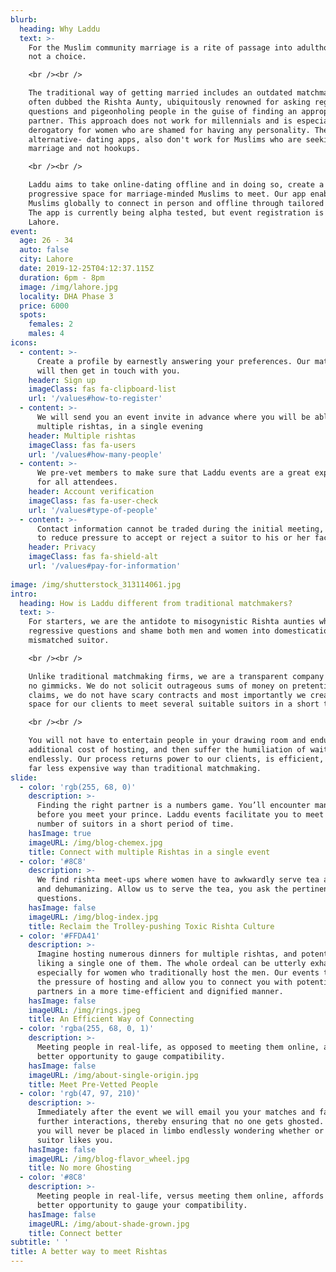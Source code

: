 ```yaml
---
blurb:
  heading: Why Laddu
  text: >-
    For the Muslim community marriage is a rite of passage into adulthood and
    not a choice.

    <br /><br />

    The traditional way of getting married includes an outdated matchmaker,
    often dubbed the Rishta Aunty, ubiquitously renowned for asking regressive
    questions and pigeonholing people in the guise of finding an appropriate
    partner. This approach does not work for millennials and is especially
    derogatory for women who are shamed for having any personality. The
    alternative- dating apps, also don't work for Muslims who are seeking
    marriage and not hookups.

    <br /><br />

    Laddu aims to take online-dating offline and in doing so, create a
    progressive space for marriage-minded Muslims to meet. Our app enables
    Muslims globally to connect in person and offline through tailored events.
    The app is currently being alpha tested, but event registration is open for
    Lahore.
event:
  age: 26 - 34
  auto: false
  city: Lahore
  date: 2019-12-25T04:12:37.115Z
  duration: 6pm - 8pm
  image: /img/lahore.jpg
  locality: DHA Phase 3
  price: 6000
  spots:
    females: 2
    males: 4
icons:
  - content: >-
      Create a profile by earnestly answering your preferences. Our matchmakers
      will then get in touch with you.
    header: Sign up
    imageClass: fas fa-clipboard-list
    url: '/values#how-to-register'
  - content: >-
      We will send you an event invite in advance where you will be able to meet
      multiple rishtas, in a single evening
    header: Multiple rishtas
    imageClass: fas fa-users
    url: '/values#how-many-people'
  - content: >-
      We pre-vet members to make sure that Laddu events are a great experience
      for all attendees.
    header: Account verification
    imageClass: fas fa-user-check
    url: '/values#type-of-people'
  - content: >-
      Contact information cannot be traded during the initial meeting, in order
      to reduce pressure to accept or reject a suitor to his or her face.
    header: Privacy
    imageClass: fas fa-shield-alt
    url: '/values#pay-for-information'
    
image: /img/shutterstock_313114061.jpg
intro:
  heading: How is Laddu different from traditional matchmakers?
  text: >-
    For starters, we are the antidote to misogynistic Rishta aunties who ask
    regressive questions and shame both men and women into domestication with a
    mismatched suitor.

    <br /><br />

    Unlike traditional matchmaking firms, we are a transparent company and have
    no gimmicks. We do not solicit outrageous sums of money on pretentious
    claims, we do not have scary contracts and most importantly we create a safe
    space for our clients to meet several suitable suitors in a short time span.

    <br /><br />

    You will not have to entertain people in your drawing room and endure an
    additional cost of hosting, and then suffer the humiliation of waiting
    endlessly. Our process returns power to our clients, is efficient, and is
    far less expensive way than traditional matchmaking.
slide:
  - color: 'rgb(255, 68, 0)'
    description: >-
      Finding the right partner is a numbers game. You’ll encounter many frogs
      before you meet your prince. Laddu events facilitate you to meet a large
      number of suitors in a short period of time.
    hasImage: true
    imageURL: /img/blog-chemex.jpg
    title: Connect with multiple Rishtas in a single event
  - color: '#8C8'
    description: >-
      We find rishta meet-ups where women have to awkwardly serve tea archaic
      and dehumanizing. Allow us to serve the tea, you ask the pertinent
      questions.
    hasImage: false
    imageURL: /img/blog-index.jpg
    title: Reclaim the Trolley-pushing Toxic Rishta Culture
  - color: '#FFDA41'
    description: >-
      Imagine hosting numerous dinners for multiple rishtas, and potentially not
      liking a single one of them. The whole ordeal can be utterly exhausting,
      especially for women who traditionally host the men. Our events take away
      the pressure of hosting and allow you to connect you with potential
      partners in a more time-efficient and dignified manner.
    hasImage: false
    imageURL: /img/rings.jpeg
    title: An Efficient Way of Connecting
  - color: 'rgba(255, 68, 0, 1)'
    description: >-
      Meeting people in real-life, as opposed to meeting them online, affords a
      better opportunity to gauge compatibility.
    hasImage: false
    imageURL: /img/about-single-origin.jpg
    title: Meet Pre-Vetted People
  - color: 'rgb(47, 97, 210)'
    description: >-
      Immediately after the event we will email you your matches and facilitate
      further interactions, thereby ensuring that no one gets ghosted. With us,
      you will never be placed in limbo endlessly wondering whether or not a
      suitor likes you.
    hasImage: false
    imageURL: /img/blog-flavor_wheel.jpg
    title: No more Ghosting
  - color: '#8C8'
    description: >-
      Meeting people in real-life, versus meeting them online, affords you a
      better opportunity to gauge your compatibility.
    hasImage: false
    imageURL: /img/about-shade-grown.jpg
    title: Connect better
subtitle: ' '
title: A better way to meet Rishtas
---
```


